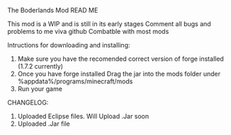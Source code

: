 The Boderlands Mod READ ME

This mod is a WIP and is still in its early stages
Comment all bugs and problems to me viva github
Combatble with most mods

Intructions for downloading and installing:

1. Make sure you have the recomended correct version of forge installed (1.7.2 currently) 
2. Once you have forge installed Drag the jar into the mods folder under %appdata%/programs/minecraft/mods
3. Run your game 

CHANGELOG:

1. Uploaded Eclipse files. Will Upload .Jar soon
2. Uploaded .Jar file 
